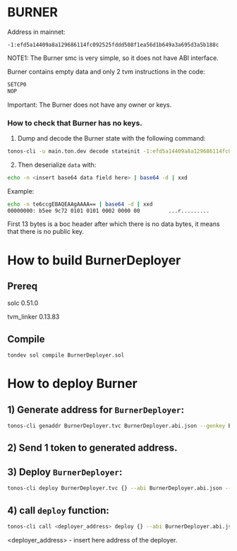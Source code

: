 # BURNER 

Address in mainnet:

    -1:efd5a14409a8a129686114fc092525fddd508f1ea56d1b649a3a695d3a5b188c

NOTE1: The Burner smc is very simple, so it does not have ABI interface.

Burner contains empty data and only 2 tvm instructions in the code: 

```bash
SETCP0 
NOP
```

Important: The Burner does not have any owner or keys.

### How to check that Burner has no keys.

1. Dump and decode the Burner state with the following command:

```bash
tonos-cli -u main.ton.dev decode stateinit -1:efd5a14409a8a129686114fc092525fddd508f1ea56d1b649a3a695d3a5b188c
```

2. Then deserialize `data` with:

```bash
echo -n <insert base64 data field here> | base64 -d | xxd
```

Example: 

```bash
echo -n te6ccgEBAQEAAgAAAA== | base64 -d | xxd
00000000: b5ee 9c72 0101 0101 0002 0000 00         ...r.........
```

First 13 bytes is a boc header after which there is no data bytes, it means that there is no public key.

# How to build BurnerDeployer

## Prereq

solc 0.51.0

tvm_linker 0.13.83

## Compile

```bash
tondev sol compile BurnerDeployer.sol
```

# How to deploy Burner

## 1) Generate address for `BurnerDeployer`:

```bash
tonos-cli genaddr BurnerDeployer.tvc BurnerDeployer.abi.json --genkey BurnerDeployer.keys.json
```
## 2) Send 1 token to generated address.

## 3) Deploy `BurnerDeployer`:

```bash
tonos-cli deploy BurnerDeployer.tvc {} --abi BurnerDeployer.abi.json --sign BurnerDeployer.keys.json
```

## 4) call `deploy` function:

```bash
tonos-cli call <deployer_address> deploy {} --abi BurnerDeployer.abi.json --sign BurnerDeployer.keys.json
```
<deployer_address> - insert here address of the deployer.
